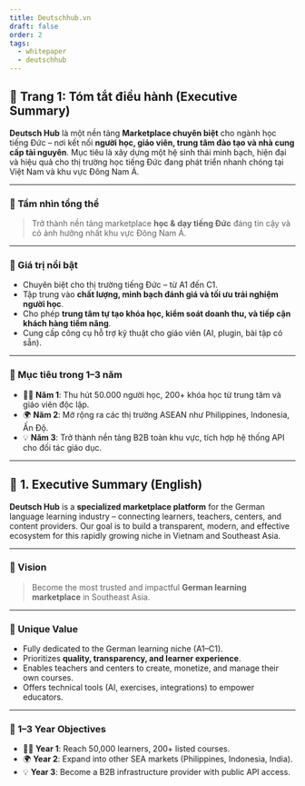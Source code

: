 ```yaml
---
title: Deutschhub.vn
draft: false
order: 2
tags:
  - whitepaper
  - deutschhub
---
```


## 📄 Trang 1: Tóm tắt điều hành (Executive Summary)

**Deutsch Hub** là một nền tảng **Marketplace chuyên biệt** cho ngành học tiếng Đức – nơi kết nối **người học, giáo viên, trung tâm đào tạo và nhà cung cấp tài nguyên**. Mục tiêu là xây dựng một hệ sinh thái minh bạch, hiện đại và hiệu quả cho thị trường học tiếng Đức đang phát triển nhanh chóng tại Việt Nam và khu vực Đông Nam Á.

---

### 🎯 Tầm nhìn tổng thể

> Trở thành nền tảng marketplace **học & dạy tiếng Đức** đáng tin cậy và có ảnh hưởng nhất khu vực Đông Nam Á.

---

### 💎 Giá trị nổi bật

- Chuyên biệt cho thị trường tiếng Đức – từ A1 đến C1.
- Tập trung vào **chất lượng, minh bạch đánh giá và tối ưu trải nghiệm người học**.
- Cho phép **trung tâm tự tạo khóa học, kiểm soát doanh thu, và tiếp cận khách hàng tiềm năng**.
- Cung cấp công cụ hỗ trợ kỹ thuật cho giáo viên (AI, plugin, bài tập có sẵn).

---

### 🎯 Mục tiêu trong 1–3 năm

- 🧑‍🎓 **Năm 1**: Thu hút 50.000 người học, 200+ khóa học từ trung tâm và giáo viên độc lập.
- 🌍 **Năm 2**: Mở rộng ra các thị trường ASEAN như Philippines, Indonesia, Ấn Độ.
- 💡 **Năm 3**: Trở thành nền tảng B2B toàn khu vực, tích hợp hệ thống API cho đối tác giáo dục.

---

## 📄 1. Executive Summary (English)

**Deutsch Hub** is a **specialized marketplace platform** for the German language learning industry – connecting learners, teachers, centers, and content providers. Our goal is to build a transparent, modern, and effective ecosystem for this rapidly growing niche in Vietnam and Southeast Asia.

---

### 🎯 Vision

> Become the most trusted and impactful **German learning marketplace** in Southeast Asia.

---

### 💎 Unique Value

- Fully dedicated to the German learning niche (A1–C1).
- Prioritizes **quality, transparency, and learner experience**.
- Enables teachers and centers to create, monetize, and manage their own courses.
- Offers technical tools (AI, exercises, integrations) to empower educators.

---

### 🎯 1–3 Year Objectives

- 🧑‍🎓 **Year 1**: Reach 50,000 learners, 200+ listed courses.
- 🌍 **Year 2**: Expand into other SEA markets (Philippines, Indonesia, India).
- 💡 **Year 3**: Become a B2B infrastructure provider with public API access.
